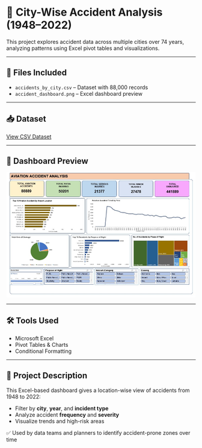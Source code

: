 # 🚨 City-Wise Accident Analysis (1948–2022)

This project explores accident data across multiple cities over 74 years, analyzing patterns using Excel pivot tables and visualizations.

---

## 📂 Files Included
- `accidents_by_city.csv` – Dataset with 88,000 records
- `accident_dashboard.png` – Excel dashboard preview

---

## 📥 Dataset
[View CSV Dataset](https://github.com/lalithasaipasala/city-accident-analysis-excel/blob/main/Aviation%20Dashbaord-%20Excel%20Work.xlsx)

---

## 📸 Dashboard Preview

![Accident Dashboard](https://github.com/lalithasaipasala/city-accident-analysis-excel/blob/main/Activation%20Dashboard.jpg)

---

## 🛠 Tools Used
- Microsoft Excel
- Pivot Tables & Charts
- Conditional Formatting

---

## 📄 Project Description
This Excel-based dashboard gives a location-wise view of accidents from 1948 to 2022:
- Filter by **city**, **year**, and **incident type**
- Analyze accident **frequency** and **severity**
- Visualize trends and high-risk areas

✅ Used by data teams and planners to identify accident-prone zones over time
